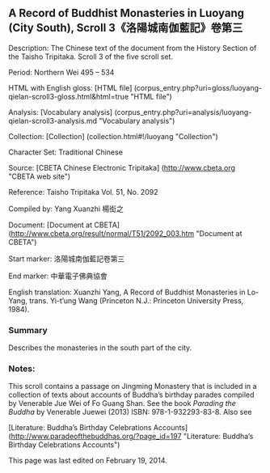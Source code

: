 ## A Record of Buddhist Monasteries in Luoyang (City South), Scroll 3《洛陽城南伽藍記》卷第三

Description: The Chinese text of the document from the History Section of the Taisho Tripitaka. Scroll 3 of the five scroll set.

Period: Northern Wei 495 – 534

HTML with English gloss: [HTML file] (corpus_entry.php?uri=gloss/luoyang-qielan-scroll3-gloss.html&html=true "HTML file")

Analysis: [Vocabulary analysis] (corpus_entry.php?uri=analysis/luoyang-qielan-scroll3-analysis.md "Vocabulary analysis")

Collection: [Collection] (collection.html#!/luoyang "Collection")

Character Set: Traditional Chinese

Source: [CBETA Chinese Electronic Tripitaka] (http://www.cbeta.org "CBETA web site")

Reference: Taisho Tripitaka Vol. 51, No. 2092

Compiled by: Yang Xuanzhi 楊衒之

Document: [Document at CBETA] (http://www.cbeta.org/result/normal/T51/2092_003.htm "Document at CBETA")

Start marker: 洛陽城南伽藍記卷第三

End marker: 中華電子佛典協會

English translation: Xuanzhi Yang, A Record of Buddhist Monasteries in Lo-Yang, trans. Yi-t’ung Wang (Princeton N.J.: Princeton University Press, 1984).

### Summary
Describes the monasteries in the south part of the city.


### Notes:
This scroll contains a passage on Jingming Monastery that is included in a collection of texts about accounts of Buddha’s birthday parades compiled by Venerable Jue Wei of Fo Guang Shan. See the book <em>Parading the Buddha</em> by Venerable Juewei (2013) ISBN: 978-1-932293-83-8. Also see

[Literature: Buddha’s Birthday Celebrations Accounts] (http://www.paradeofthebuddhas.org/?page_id=197 "Literature: Buddha’s Birthday Celebrations Accounts")

This page was last edited on February 19, 2014.

